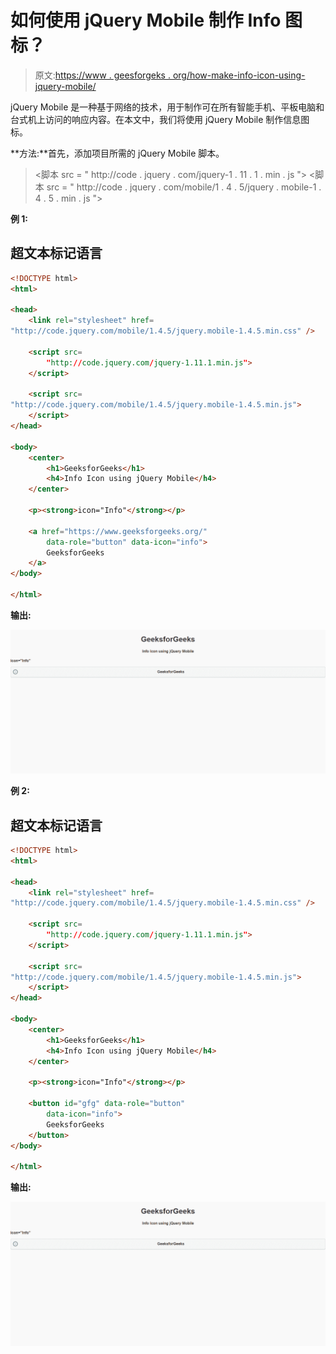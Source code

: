 # 如何使用 jQuery Mobile 制作 Info 图标？

> 原文:[https://www . geesforgeks . org/how-make-info-icon-using-jquery-mobile/](https://www.geeksforgeeks.org/how-to-make-info-icon-using-jquery-mobile/)

jQuery Mobile 是一种基于网络的技术，用于制作可在所有智能手机、平板电脑和台式机上访问的响应内容。在本文中，我们将使用 jQuery Mobile 制作信息图标。

**方法:**首先，添加项目所需的 jQuery Mobile 脚本。

> <link rel="”stylesheet”" href="”http://code.jquery.com/mobile/1.4.5/jquery.mobile-1.4.5.min.css”/">
> <脚本 src = " http://code . jquery . com/jquery-1 . 11 . 1 . min . js "></脚本>
> <脚本 src = " http://code . jquery . com/mobile/1 . 4 . 5/jquery . mobile-1 . 4 . 5 . min . js "></脚本>

**例 1:**

## 超文本标记语言

```html
<!DOCTYPE html>
<html>

<head>
    <link rel="stylesheet" href=
"http://code.jquery.com/mobile/1.4.5/jquery.mobile-1.4.5.min.css" />

    <script src=
        "http://code.jquery.com/jquery-1.11.1.min.js">
    </script>

    <script src=
"http://code.jquery.com/mobile/1.4.5/jquery.mobile-1.4.5.min.js">
    </script>
</head>

<body>
    <center>
        <h1>GeeksforGeeks</h1>
        <h4>Info Icon using jQuery Mobile</h4>
    </center>

    <p><strong>icon="Info"</strong></p>

    <a href="https://www.geeksforgeeks.org/" 
        data-role="button" data-icon="info">
        GeeksforGeeks
    </a>
</body>

</html>
```

**输出:**

![](img/643562c9104952de5b4a520b6b2941f3.png)

**例 2:**

## 超文本标记语言

```html
<!DOCTYPE html>
<html>

<head>
    <link rel="stylesheet" href=
"http://code.jquery.com/mobile/1.4.5/jquery.mobile-1.4.5.min.css" />

    <script src=
        "http://code.jquery.com/jquery-1.11.1.min.js">
    </script>

    <script src=
"http://code.jquery.com/mobile/1.4.5/jquery.mobile-1.4.5.min.js">
    </script>
</head>

<body>
    <center>
        <h1>GeeksforGeeks</h1>
        <h4>Info Icon using jQuery Mobile</h4>
    </center>

    <p><strong>icon="Info"</strong></p>

    <button id="gfg" data-role="button"
        data-icon="info">
        GeeksforGeeks
    </button>
</body>

</html>
```

**输出:**

![](img/643562c9104952de5b4a520b6b2941f3.png)